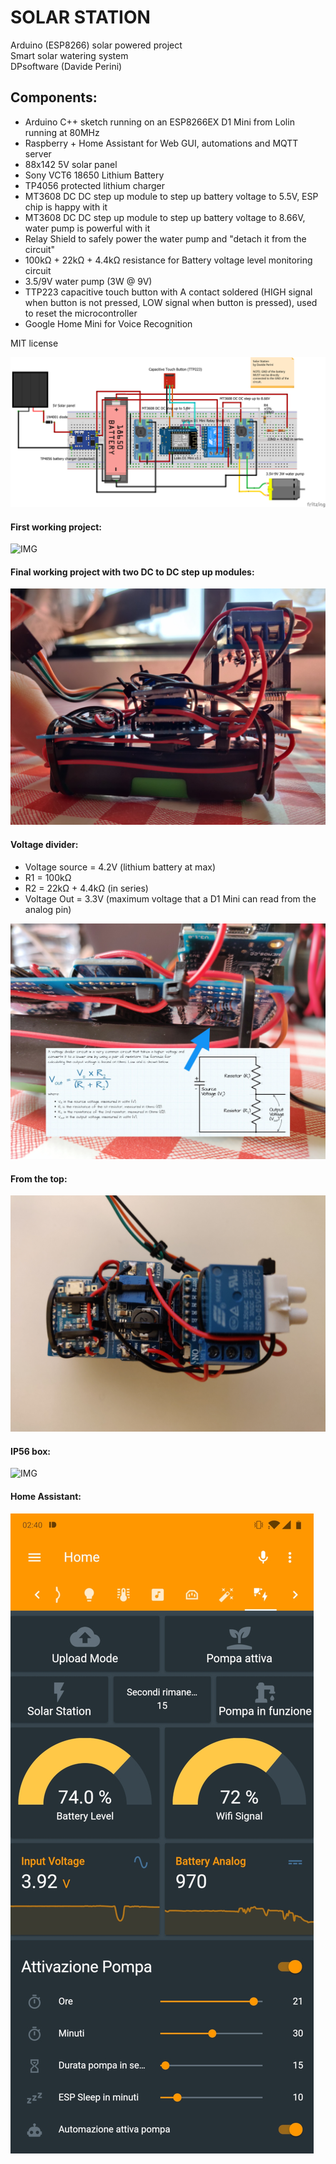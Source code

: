 # SOLAR STATION
Arduino (ESP8266) solar powered project  
Smart solar watering system  
DPsoftware (Davide Perini)  

## Components:
  - Arduino C++ sketch running on an ESP8266EX D1 Mini from Lolin running at 80MHz
  - Raspberry + Home Assistant for Web GUI, automations and MQTT server
  - 88x142 5V solar panel
  - Sony VCT6 18650 Lithium Battery
  - TP4056 protected lithium charger
  - MT3608 DC DC step up module to step up battery voltage to 5.5V, ESP chip is happy with it
  - MT3608 DC DC step up module to step up battery voltage to 8.66V, water pump is powerful with it
  - Relay Shield to safely power the water pump and "detach it from the circuit"
  - 100kΩ + 22kΩ + 4.4kΩ resistance for Battery voltage level monitoring circuit
  - 3.5/9V water pump (3W @ 9V)
  - TTP223 capacitive touch button with A contact soldered (HIGH signal when button is not pressed, 
    LOW signal when button is pressed), used to reset the microcontroller
  - Google Home Mini for Voice Recognition
  
MIT license

![CIRCUITS](https://github.com/sblantipodi/solar_station/blob/master/data/img/fritzing_hardware_project.png)

#### First working project:
![IMG](https://github.com/sblantipodi/solar_station/blob/master/data/img/1.jpg)

#### Final working project with two DC to DC step up modules:
![IMG](https://github.com/sblantipodi/solar_station/blob/master/data/img/2.jpg)

#### Voltage divider: 

- Voltage source = 4.2V (lithium battery at max)
- R1 = 100kΩ 
- R2 = 22kΩ + 4.4kΩ (in series)
- Voltage Out = 3.3V (maximum voltage that a D1 Mini can read from the analog pin)  

![IMG](https://github.com/sblantipodi/solar_station/blob/master/data/img/3b.jpg)

#### From the top:
![IMG](https://github.com/sblantipodi/solar_station/blob/master/data/img/4.jpg)

#### IP56 box:
![IMG](https://github.com/sblantipodi/solar_station/blob/master/data/img/5.jpg)

#### Home Assistant:
![IMG](https://github.com/sblantipodi/solar_station/blob/master/data/img/ha_screenshot_b.jpg)
